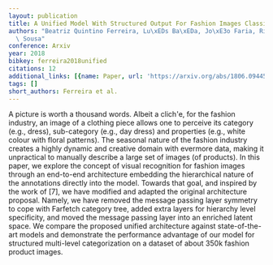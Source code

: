 ```yaml
---
layout: publication
title: A Unified Model With Structured Output For Fashion Images Classification
authors: "Beatriz Quintino Ferreira, Lu\xEDs Ba\xEDa, Jo\xE3o Faria, Ricardo Gamelas\
  \ Sousa"
conference: Arxiv
year: 2018
bibkey: ferreira2018unified
citations: 12
additional_links: [{name: Paper, url: 'https://arxiv.org/abs/1806.09445'}]
tags: []
short_authors: Ferreira et al.
---
```

A picture is worth a thousand words. Albeit a clich\'e, for the fashion
industry, an image of a clothing piece allows one to perceive its category
(e.g., dress), sub-category (e.g., day dress) and properties (e.g., white
colour with floral patterns). The seasonal nature of the fashion industry
creates a highly dynamic and creative domain with evermore data, making it
unpractical to manually describe a large set of images (of products). In this
paper, we explore the concept of visual recognition for fashion images through
an end-to-end architecture embedding the hierarchical nature of the annotations
directly into the model. Towards that goal, and inspired by the work of [7], we
have modified and adapted the original architecture proposal. Namely, we have
removed the message passing layer symmetry to cope with Farfetch category tree,
added extra layers for hierarchy level specificity, and moved the message
passing layer into an enriched latent space. We compare the proposed unified
architecture against state-of-the-art models and demonstrate the performance
advantage of our model for structured multi-level categorization on a dataset
of about 350k fashion product images.